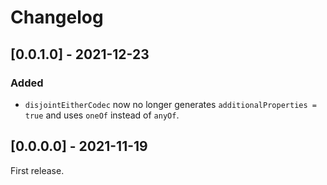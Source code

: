 # Changelog

## [0.0.1.0] - 2021-12-23

### Added

* `disjointEitherCodec` now no longer generates `additionalProperties = true` and uses `oneOf` instead of `anyOf`.

## [0.0.0.0] - 2021-11-19

First release.
